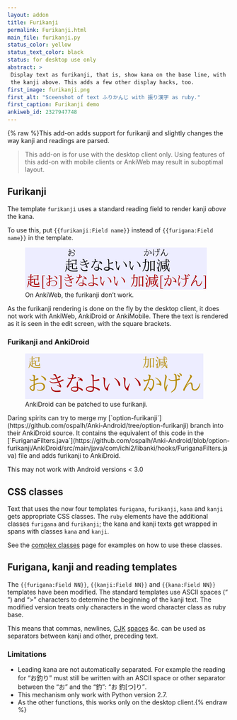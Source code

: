 ```yaml
---
layout: addon
title: Furikanji
permalink: Furikanji.html
main_file: furikanji.py
status_color: yellow
status_text_color: black
status: for desktop use only
abstract: >
 Display text as furikanji, that is, show kana on the base line, with
 the kanji above. This adds a few other display hacks, too.
first_image: furikanji.png
first_alt: "Sceenshot of text ふりかんじ with 振り漢字 as ruby."
first_caption: Furikanji demo
ankiweb_id: 2327947748
---
```

{% raw %}This add-on adds support for furikanji and slightly changes the way
kanji and readings are parsed.

<blockquote class="nb">
This add-on is for use with the desktop
client only. Using features of this add-on with mobile clients or
AnkiWeb may result in suboptimal layout.
</blockquote>

## Furikanji

The template `furikanji` uses a standard reading field to
render kanji *above* the kana.

To use this, put  `{{furikanji:Field name}}` instead of
`{{furigana:Field name}}` in the template.


<figure>
<img src="images/furikanji-web.png" alt="Text: 起きなよいい加減お with
きなよいいかげん as ruby and 起[お]きなよいい 加減[かげん], with
square brackets.">
<figcaption> On AnkiWeb, the furikanji don’t work. </figcaption>
</figure>
As the furikanji rendering is done on the fly by the desktop client,
it does not work with AnkiWeb, AnkiDroid or AnkiMobile. There the text
is rendered as it is seen in the edit screen, with the square
brackets.

### <span id="droid">Furikanji and AnkiDroid</span>

<figure> <img src="images/furikanji-mydroid.png" alt="Text: 起きなよい
い加減おwith きなよいいかげん as ruby and きなよいいかげん with 起きな
よいい加減お as ruby. The kanji of the ruby are marked in orange.">
<figcaption> AnkiDroid can be patched to use furikanji.  </figcaption>
</figure> Daring spirits can try to merge my [`option-furikanji`](https://github.com/ospalh/Anki-Android/tree/option-furikanji) branch into their AnkiDroid source. It contains the equivalent of this code in the [`FuriganaFilters.java`](https://github.com/ospalh/Anki-Android/blob/option-furikanji/AnkiDroid/src/main/java/com/ichi2/libanki/hooks/FuriganaFilters.java)
file and adds furikanji to AnkiDroid.

This may not work with Android versions < 3.0

## CSS classes

Text that uses the now four templates `furigana`, `furikanji`, `kana`
and `kanji` gets appropriate CSS classes. The `ruby` elements have the
additional classes  `furigana` and `furikanji`; the kana and kanji
texts get wrapped in spans with classes `kana`  and
`kanji`.

See the [complex classes](Complex_classes.html) page for examples on
how to use these classes.


## Furigana, kanji and reading templates

The `{{furigana:Field NN}}`, `{{kanji:Field NN}}` and `{{kana:Field
NN}}` templates have been modified. The standard templates use ASCII
spaces (<q> </q>) and <q>></q> characters to determine the beginning of the
kanji text. The modified version treats only characters in the word
character class as ruby base.

This means that commas, newlines,
[CJK](http://en.wikipedia.org/wiki/CJK_characters)
[spaces](http://www.fileformat.info/info/unicode/char/3000/index.htm)
&c. can be used as separators between kanji and other, preceding text.

### Limitations

* Leading kana are not automatically separated. For example the
  reading for <q lang="ja">お釣り</q> must still be written with an ASCII space or
  other separator between the <q lang="ja">お</q> and the <q lang="ja">釣</q>: <q lang="ja">お 釣[つ]り</q>.
* This mechanism only work with Python version 2.7.
* As the other functions, this works only on the desktop client.{% endraw %}
